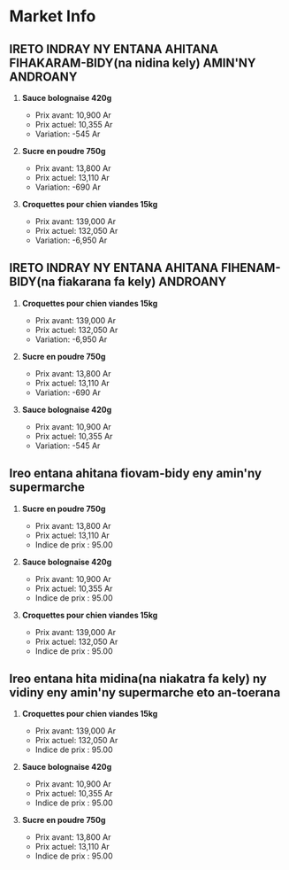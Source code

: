 # Market Info

## IRETO INDRAY NY ENTANA AHITANA FIHAKARAM-BIDY(na nidina kely) AMIN'NY ANDROANY

1. **Sauce bolognaise 420g**
   - Prix avant: 10,900 Ar
   - Prix actuel: 10,355 Ar
   - Variation: -545 Ar

2. **Sucre en poudre 750g**
   - Prix avant: 13,800 Ar
   - Prix actuel: 13,110 Ar
   - Variation: -690 Ar

3. **Croquettes pour chien viandes 15kg**
   - Prix avant: 139,000 Ar
   - Prix actuel: 132,050 Ar
   - Variation: -6,950 Ar

## IRETO INDRAY NY ENTANA AHITANA FIHENAM-BIDY(na fiakarana fa kely) ANDROANY

1. **Croquettes pour chien viandes 15kg**
   - Prix avant: 139,000 Ar
   - Prix actuel: 132,050 Ar
   - Variation: -6,950 Ar

2. **Sucre en poudre 750g**
   - Prix avant: 13,800 Ar
   - Prix actuel: 13,110 Ar
   - Variation: -690 Ar

3. **Sauce bolognaise 420g**
   - Prix avant: 10,900 Ar
   - Prix actuel: 10,355 Ar
   - Variation: -545 Ar

## Ireo entana ahitana fiovam-bidy eny amin'ny supermarche

1. **Sucre en poudre 750g**
   - Prix avant: 13,800 Ar
   - Prix actuel: 13,110 Ar
   - Indice de prix : 95.00

2. **Sauce bolognaise 420g**
   - Prix avant: 10,900 Ar
   - Prix actuel: 10,355 Ar
   - Indice de prix : 95.00

3. **Croquettes pour chien viandes 15kg**
   - Prix avant: 139,000 Ar
   - Prix actuel: 132,050 Ar
   - Indice de prix : 95.00

## Ireo entana hita midina(na niakatra fa kely) ny vidiny eny amin'ny supermarche eto an-toerana

1. **Croquettes pour chien viandes 15kg**
   - Prix avant: 139,000 Ar
   - Prix actuel: 132,050 Ar
   - Indice de prix : 95.00

2. **Sauce bolognaise 420g**
   - Prix avant: 10,900 Ar
   - Prix actuel: 10,355 Ar
   - Indice de prix : 95.00

3. **Sucre en poudre 750g**
   - Prix avant: 13,800 Ar
   - Prix actuel: 13,110 Ar
   - Indice de prix : 95.00

